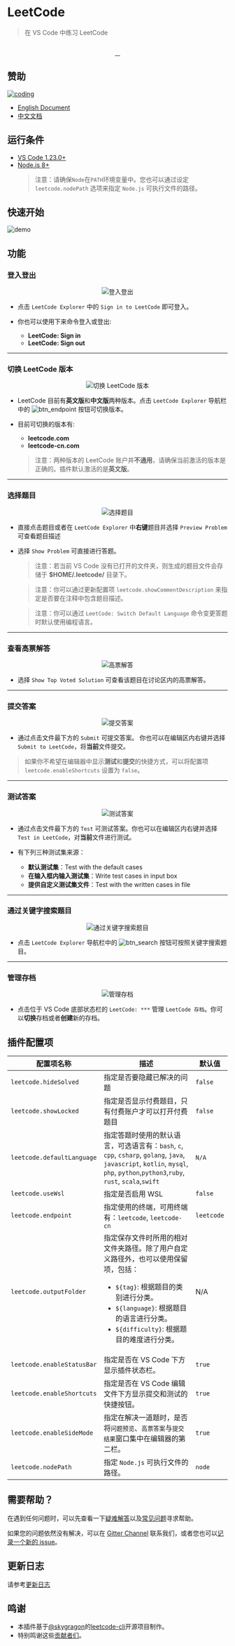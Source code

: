 # LeetCode

> 在 VS Code 中练习 LeetCode

<p align="center">
  <img src="https://raw.githubusercontent.com/jdneo/vscode-leetcode/master/resources/LeetCode.png" alt="">
</p>
<p align="center">
  <a href="https://travis-ci.org/jdneo/vscode-leetcode">
    <img src="https://img.shields.io/travis/jdneo/vscode-leetcode.svg?style=flat-square" alt="">
  </a>
  <a href="https://gitter.im/vscode-leetcode/Lobby">
    <img src="https://img.shields.io/gitter/room/jdneo/vscode-leetcode.svg?style=flat-square" alt="">
  </a>
  <a href="https://marketplace.visualstudio.com/items?itemName=shengchen.vscode-leetcode">
    <img src="https://img.shields.io/visual-studio-marketplace/d/shengchen.vscode-leetcode.svg?style=flat-square" alt="">
  </a>
  <a href="https://github.com/jdneo/vscode-leetcode/blob/master/LICENSE">
    <img src="https://img.shields.io/github/license/jdneo/vscode-leetcode.svg?style=flat-square" alt="">
  </a>
</p>

## 赞助
[![coding](https://raw.githubusercontent.com/jdneo/vscode-leetcode/master/docs/imgs/sponsor_coding.png)](https://coding.net/?utm_source=leetcode)

- [English Document](#Requirements)
- [中文文档](https://github.com/jdneo/vscode-leetcode/blob/master/docs/README_zh-CN.md)

## 运行条件
- [VS Code 1.23.0+](https://code.visualstudio.com/)
- [Node.js 8+](https://nodejs.org)
    > 注意：请确保`Node`在`PATH`环境变量中。您也可以通过设定 `leetcode.nodePath` 选项来指定 `Node.js` 可执行文件的路径。

## 快速开始

![demo](https://raw.githubusercontent.com/jdneo/vscode-leetcode/master/docs/gifs/demo.gif)

## 功能

### 登入登出
<p align="center">
  <img src="https://raw.githubusercontent.com/jdneo/vscode-leetcode/master/docs/imgs/sign_in.png" alt="登入登出" />
</p>

- 点击 `LeetCode Explorer` 中的 `Sign in to LeetCode` 即可登入。

- 你也可以使用下来命令登入或登出:
  - **LeetCode: Sign in**
  - **LeetCode: Sign out**

---

### 切换 LeetCode 版本
<p align="center">
  <img src="https://raw.githubusercontent.com/jdneo/vscode-leetcode/master/docs/imgs/endpoint.png" alt="切换 LeetCode 版本" />
</p>

- LeetCode 目前有**英文版**和**中文版**两种版本。点击 `LeetCode Explorer` 导航栏中的 ![btn_endpoint](https://raw.githubusercontent.com/jdneo/vscode-leetcode/master/docs/imgs/btn_endpoint.png) 按钮可切换版本。

- 目前可切换的版本有:
  - **leetcode.com**
  - **leetcode-cn.com**

  > 注意：两种版本的 LeetCode 账户并**不通用**，请确保当前激活的版本是正确的。插件默认激活的是**英文版**。

---

### 选择题目
<p align="center">
  <img src="https://raw.githubusercontent.com/jdneo/vscode-leetcode/master/docs/imgs/pick_problem.png" alt="选择题目" />
</p>

- 直接点击题目或者在 `LeetCode Explorer` 中**右键**题目并选择 `Preview Problem` 可查看题目描述
- 选择 `Show Problem` 可直接进行答题。

  > 注意：若当前 VS Code 没有已打开的文件夹，则生成的题目文件会存储于 **$HOME/.leetcode/** 目录下。

  > 注意：你可以通过更新配置项 `leetcode.showCommentDescription` 来指定是否要在注释中包含题目描述。

  > 注意：你可以通过 `LeetCode: Switch Default Language` 命令变更答题时默认使用编程语言。

---

### 查看高票解答
<p align="center">
  <img src="https://raw.githubusercontent.com/jdneo/vscode-leetcode/master/docs/imgs/solution.png" alt="高票解答" />
</p>

- 选择 `Show Top Voted Solution` 可查看该题目在讨论区内的高票解答。

---

### 提交答案
<p align="center">
  <img src="https://raw.githubusercontent.com/jdneo/vscode-leetcode/master/docs/imgs/submit.png" alt="提交答案" />
</p>

- 通过点击文件最下方的 `Submit` 可提交答案。 你也可以在编辑区内右键并选择 `Submit to LeetCode`，将**当前**文件提交。

> 如果你不希望在编辑器中显示**测试**和**提交**的快捷方式，可以将配置项 `leetcode.enableShortcuts` 设置为 `false`。

---

### 测试答案
<p align="center">
  <img src="https://raw.githubusercontent.com/jdneo/vscode-leetcode/master/docs/imgs/test.png" alt="测试答案" />
</p>

- 通过点击文件最下方的 `Test` 可测试答案。你也可以在编辑区内右键并选择 `Test in LeetCode`，对**当前**文件进行测试。

- 有下列三种测试集来源：
  - **默认测试集**：Test with the default cases
  - **在输入框内输入测试集**：Write test cases in input box
  - **提供自定义测试集文件**：Test with the written cases in file

---

### 通过关键字搜索题目
<p align="center">
  <img src="https://raw.githubusercontent.com/jdneo/vscode-leetcode/master/docs/imgs/search.png" alt="通过关键字搜索题目" />
</p>

- 点击 `LeetCode Explorer` 导航栏中的 ![btn_search](https://raw.githubusercontent.com/jdneo/vscode-leetcode/master/docs/imgs/btn_search.png) 按钮可按照关键字搜索题目。

---

### 管理存档
<p align="center">
  <img src="https://raw.githubusercontent.com/jdneo/vscode-leetcode/master/docs/imgs/session.png" alt="管理存档" />
</p>

- 点击位于 VS Code 底部状态栏的 `LeetCode: ***` 管理 `LeetCode 存档`。你可以**切换**存档或者**创建**新的存档。


## 插件配置项
| 配置项名称                 | 描述                                                                                                                                                                                                                                | 默认值     |
| -------------------------- | ----------------------------------------------------------------------------------------------------------------------------------------------------------------------------------------------------------------------------------- | ---------- |
| `leetcode.hideSolved`      | 指定是否要隐藏已解决的问题                                                                                                                                                                                                          | `false`    |
| `leetcode.showLocked`      | 指定是否显示付费题目，只有付费账户才可以打开付费题目                                                                                                                                                                                | `false`    |
| `leetcode.defaultLanguage` | 指定答题时使用的默认语言，可选语言有：`bash`, `c`, `cpp`, `csharp`, `golang`, `java`, `javascript`, `kotlin`, `mysql`, `php`, `python`,`python3`,`ruby`, `rust`, `scala`,`swift`                                                    | `N/A`      |
| `leetcode.useWsl`          | 指定是否启用 WSL                                                                                                                                                                                                                    | `false`    |
| `leetcode.endpoint`        | 指定使用的终端，可用终端有：`leetcode`, `leetcode-cn`                                                                                                                                                                               | `leetcode` |
| `leetcode.outputFolder`    | 指定保存文件时所用的相对文件夹路径。除了用户自定义路径外，也可以使用保留项，包括：<ul><li>`${tag}`: 根据题目的类别进行分类。<li>`${language}`: 根据题目的语言进行分类。</li><li>`${difficulty}`: 根据题目的难度进行分类。</li></ul> | N/A        |
| `leetcode.enableStatusBar` | 指定是否在 VS Code 下方显示插件状态栏。                                                                                                                                                                                             | `true`     |
| `leetcode.enableShortcuts` | 指定是否在 VS Code 编辑文件下方显示提交和测试的快捷按钮。                                                                                                                                                                           | `true`     |
| `leetcode.enableSideMode`  | 指定在解决一道题时，是否将`问题预览`、`高票答案`与`提交结果`窗口集中在编辑器的第二栏。                                                                                                                                              | `true`     |
| `leetcode.nodePath`        | 指定 `Node.js` 可执行文件的路径。                                                                                                                                                                                                   | `node`     |

## 需要帮助？
在遇到任何问题时，可以先查看一下[疑难解答](https://github.com/jdneo/vscode-leetcode/wiki/%E7%96%91%E9%9A%BE%E8%A7%A3%E7%AD%94)以及[常见问题](https://github.com/jdneo/vscode-leetcode/wiki/%E5%B8%B8%E8%A7%81%E9%97%AE%E9%A2%98)寻求帮助。

如果您的问题依然没有解决，可以在 [Gitter Channel](https://gitter.im/vscode-leetcode/Lobby) 联系我们，或者您也可以[记录一个新的 issue](https://github.com/jdneo/vscode-leetcode/issues/new/choose)。

## 更新日志

请参考[更新日志](https://github.com/jdneo/vscode-leetcode/blob/master/CHANGELOG.md)

## 鸣谢

- 本插件基于[@skygragon](https://github.com/skygragon)的[leetcode-cli](https://github.com/skygragon/leetcode-cli)开源项目制作。
- 特别鸣谢这些[贡献者们](https://github.com/jdneo/vscode-leetcode/blob/master/ACKNOWLEDGEMENTS.md)。
